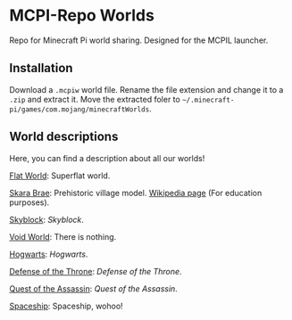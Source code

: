 # MCPI-Repo Worlds
Repo for Minecraft Pi world sharing. Designed for the MCPIL launcher.

## Installation
Download a `.mcpiw` world file. Rename the file extension and change it to a `.zip` and extract it. Move the extracted foler to `~/.minecraft-pi/games/com.mojang/minecraftWorlds`.

## World descriptions
Here, you can find a description about all our worlds!

[Flat World](https://mcpi.tk/mcpi-repo/worlds/FlatWorld.mcpiw): Superflat world.

[Skara Brae](https://mcpi.tk/mcpi-repo/worlds/SkaraBrae.mcpiw): Prehistoric village model. [Wikipedia page](https://en.wikipedia.org/wiki/Skara_Brae) (For education purposes).

[Skyblock](https://mcpi.tk/mcpi-repo/worlds/Skyblock.mcpiw): *Skyblock*.

[Void World](https://mcpi.tk/mcpi-repo/worlds/VoidWorld.mcpiw): There is nothing.

[Hogwarts](https://mcpi.tk/mcpi-repo/worlds/Hogwarts.mcpiw): *Hogwarts*.

[Defense of the Throne](https://mcpi.tk/mcpi-repo/worlds/DefenseOfTheThrone.mcpiw): *Defense of the Throne*.

[Quest of the Assassin](https://mcpi.tk/mcpi-repo/worlds/QuestOfTheAssassin.mcpiw): *Quest of the Assassin*.

[Spaceship](https://mcpi.tk/mcpi-repo/worlds/Spaceship.mcpiw): Spaceship, wohoo!